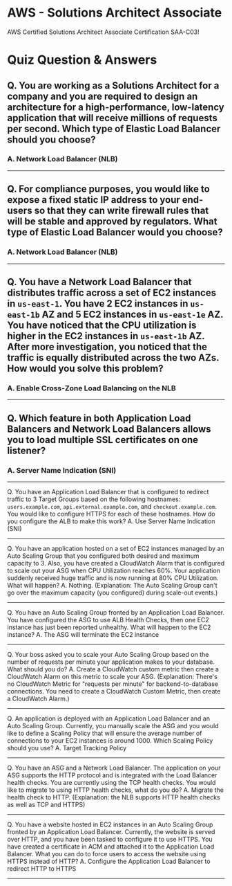 # AWS - Solutions Architect Associate
AWS Certified Solutions Architect Associate Certification SAA-C03!



# Quiz Question & Answers

##  Q. You are working as a Solutions Architect for a company and you are required to design an architecture for a high-performance, low-latency application that will receive millions of requests per second. Which type of Elastic Load Balancer should you choose?
### A. Network Load Balancer (NLB)

---

##  Q. For compliance purposes, you would like to expose a fixed static IP address to your end-users so that they can write firewall rules that will be stable and approved by regulators. What type of Elastic Load Balancer would you choose?
### A. Network Load Balancer (NLB)

---

##  Q. You have a Network Load Balancer that distributes traffic across a set of EC2 instances in `us-east-1`. You have 2 EC2 instances in `us-east-1b` AZ and 5 EC2 instances in `us-east-1e` AZ. You have noticed that the CPU utilization is higher in the EC2 instances in `us-east-1b` AZ. After more investigation, you noticed that the traffic is equally distributed across the two AZs. How would you solve this problem?
### A. Enable Cross-Zone Load Balancing on the NLB

---

##  Q. Which feature in both Application Load Balancers and Network Load Balancers allows you to load multiple SSL certificates on one listener?
### A. Server Name Indication (SNI)

---

Q. You have an Application Load Balancer that is configured to redirect traffic to 3 Target Groups based on the following hostnames: `users.example.com`, `api.external.example.com`, and `checkout.example.com`. You would like to configure HTTPS for each of these hostnames. How do you configure the ALB to make this work?
A. Use Server Name Indication (SNI)

---

Q. You have an application hosted on a set of EC2 instances managed by an Auto Scaling Group that you configured both desired and maximum capacity to 3. Also, you have created a CloudWatch Alarm that is configured to scale out your ASG when CPU Utilization reaches 60%. Your application suddenly received huge traffic and is now running at 80% CPU Utilization. What will happen?
A. Nothing. (Explanation: The Auto Scaling Group can't go over the maximum capacity (you configured) during scale-out events.)

---

Q. You have an Auto Scaling Group fronted by an Application Load Balancer. You have configured the ASG to use ALB Health Checks, then one EC2 instance has just been reported unhealthy. What will happen to the EC2 instance?
A. The ASG will terminate the EC2 instance

---

Q. Your boss asked you to scale your Auto Scaling Group based on the number of requests per minute your application makes to your database. What should you do?
A. Create a CloudWatch custom metric then create a CloudWatch Alarm on this metric to scale your ASG. (Explanation: There's no CloudWatch Metric for "requests per minute" for backend-to-database connections. You need to create a CloudWatch Custom Metric, then create a CloudWatch Alarm.)

---

Q. An application is deployed with an Application Load Balancer and an Auto Scaling Group. Currently, you manually scale the ASG and you would like to define a Scaling Policy that will ensure the average number of connections to your EC2 instances is around 1000. Which Scaling Policy should you use?
A. Target Tracking Policy

---

Q. You have an ASG and a Network Load Balancer. The application on your ASG supports the HTTP protocol and is integrated with the Load Balancer health checks. You are currently using the TCP health checks. You would like to migrate to using HTTP health checks, what do you do?
A. Migrate the health check to HTTP. (Explanation: the NLB supports HTTP health checks as well as TCP and HTTPS)

---

Q. You have a website hosted in EC2 instances in an Auto Scaling Group fronted by an Application Load Balancer. Currently, the website is served over HTTP, and you have been tasked to configure it to use HTTPS. You have created a certificate in ACM and attached it to the Application Load Balancer. What you can do to force users to access the website using HTTPS instead of HTTP?
A. Configure the Application Load Balancer to redirect HTTP to HTTPS

---


